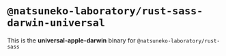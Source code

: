 # `@natsuneko-laboratory/rust-sass-darwin-universal`

This is the **universal-apple-darwin** binary for `@natsuneko-laboratory/rust-sass`
